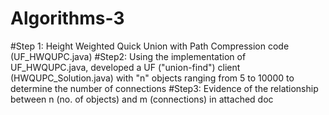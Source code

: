 # Algorithms-3
#Step 1: Height Weighted Quick Union with Path Compression code (UF_HWQUPC.java)
#Step2: Using the implementation of UF_HWQUPC.java, developed a UF ("union-find") client (HWQUPC_Solution.java) with "n" objects ranging from 5 to 10000 to determine the number of connections
#Step3: Evidence of the relationship between n (no. of objects) and m (connections) in attached doc
